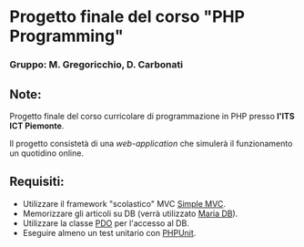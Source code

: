 # Progetto finale del corso "PHP Programming"
### Gruppo: M. Gregoricchio, D. Carbonati

## Note:

Progetto finale del corso curricolare di programmazione in PHP presso **l'ITS ICT Piemonte**.

Il progetto consistetà di una *web-application* che simulerà il funzionamento un quotidino online.

## Requisiti:

- Utilizzare il framework "scolastico" MVC [Simple MVC](https://github.com/ezimuel/simplemvc).
- Memorizzare gli articoli su DB (verrà utilizzato [Maria DB](https://mariadb.org/)).
- Utilizzare la classe [PDO](https://www.php.net/manual/en/book.pdo.php) per l'accesso al DB.
- Eseguire almeno un test unitario con [PHPUnit](https://phpunit.de/).
